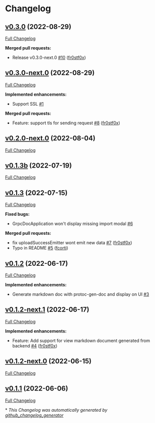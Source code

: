 # Changelog

## [v0.3.0](https://github.com/zalopay-oss/backstage-grpc-playground/tree/v0.3.0) (2022-08-29)

[Full Changelog](https://github.com/zalopay-oss/backstage-grpc-playground/compare/v0.3.0-next.0...v0.3.0)

**Merged pull requests:**

- Release v0.3.0-next.0  [\#10](https://github.com/zalopay-oss/backstage-grpc-playground/pull/10) ([fr0stf0x](https://github.com/fr0stf0x))

## [v0.3.0-next.0](https://github.com/zalopay-oss/backstage-grpc-playground/tree/v0.3.0-next.0) (2022-08-29)

[Full Changelog](https://github.com/zalopay-oss/backstage-grpc-playground/compare/v0.2.0-next.0...v0.3.0-next.0)

**Implemented enhancements:**

- Support SSL [\#1](https://github.com/zalopay-oss/backstage-grpc-playground/issues/1)

**Merged pull requests:**

- Feature: support tls for sending request [\#8](https://github.com/zalopay-oss/backstage-grpc-playground/pull/8) ([fr0stf0x](https://github.com/fr0stf0x))

## [v0.2.0-next.0](https://github.com/zalopay-oss/backstage-grpc-playground/tree/v0.2.0-next.0) (2022-08-04)

[Full Changelog](https://github.com/zalopay-oss/backstage-grpc-playground/compare/v0.1.3b...v0.2.0-next.0)

## [v0.1.3b](https://github.com/zalopay-oss/backstage-grpc-playground/tree/v0.1.3b) (2022-07-19)

[Full Changelog](https://github.com/zalopay-oss/backstage-grpc-playground/compare/v0.1.3...v0.1.3b)

## [v0.1.3](https://github.com/zalopay-oss/backstage-grpc-playground/tree/v0.1.3) (2022-07-15)

[Full Changelog](https://github.com/zalopay-oss/backstage-grpc-playground/compare/v0.1.2...v0.1.3)

**Fixed bugs:**

- GrpcDocApplication won't display missing import modal [\#6](https://github.com/zalopay-oss/backstage-grpc-playground/issues/6)

**Merged pull requests:**

- fix uploadSuccessEmitter wont emit new data [\#7](https://github.com/zalopay-oss/backstage-grpc-playground/pull/7) ([fr0stf0x](https://github.com/fr0stf0x))
- Typo in README [\#5](https://github.com/zalopay-oss/backstage-grpc-playground/pull/5) ([fcorti](https://github.com/fcorti))

## [v0.1.2](https://github.com/zalopay-oss/backstage-grpc-playground/tree/v0.1.2) (2022-06-17)

[Full Changelog](https://github.com/zalopay-oss/backstage-grpc-playground/compare/v0.1.2-next.1...v0.1.2)

**Implemented enhancements:**

- Generate markdown doc with protoc-gen-doc and display on UI [\#3](https://github.com/zalopay-oss/backstage-grpc-playground/issues/3)

## [v0.1.2-next.1](https://github.com/zalopay-oss/backstage-grpc-playground/tree/v0.1.2-next.1) (2022-06-17)

[Full Changelog](https://github.com/zalopay-oss/backstage-grpc-playground/compare/v0.1.2-next.0...v0.1.2-next.1)

**Implemented enhancements:**

- Feature: Add support for view markdown document generated from backend [\#4](https://github.com/zalopay-oss/backstage-grpc-playground/pull/4) ([fr0stf0x](https://github.com/fr0stf0x))

## [v0.1.2-next.0](https://github.com/zalopay-oss/backstage-grpc-playground/tree/v0.1.2-next.0) (2022-06-15)

[Full Changelog](https://github.com/zalopay-oss/backstage-grpc-playground/compare/v0.1.1...v0.1.2-next.0)

## [v0.1.1](https://github.com/zalopay-oss/backstage-grpc-playground/tree/v0.1.1) (2022-06-06)

[Full Changelog](https://github.com/zalopay-oss/backstage-grpc-playground/compare/7d7f344a0e4295f2410f08c461fc52e3b883038a...v0.1.1)



\* *This Changelog was automatically generated by [github_changelog_generator](https://github.com/github-changelog-generator/github-changelog-generator)*
